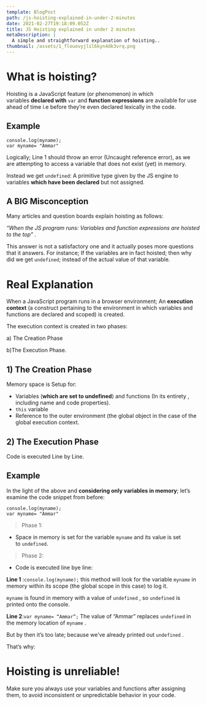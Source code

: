 ```yaml
---
template: BlogPost
path: /js-hoisting-explained-in-under-2-minutes
date: 2021-02-27T19:18:09.052Z
title: JS Hoisting explained in under 2 minutes
metaDescription: |
  A simple and straightforward explanation of hoisting..
thumbnail: /assets/1_flouovyjlil6kyn4dk3vrq.png
---
```

<!--StartFragment-->

# What is hoisting?

Hoisting is a JavaScript feature (or phenomenon) in which variables **declared with** `var` and **function expressions** are available for use ahead of time i.e before they’re even declared lexically in the code.

## Example

```
console.log(myname);
var myname= "Ammar"
```



Logically; Line 1 should throw an error (Uncaught reference error), as we are attempting to access a variable that does not exist (yet) in memory.

Instead we get `undefined`: A primitive type given by the JS engine to variables **which have been declared** but not assigned.

## A BIG Misconception

Many articles and question boards explain hoisting as follows:

*“When the JS program runs: Variables and function expressions are hoisted to the top” .*

This answer is not a satisfactory one and it actually poses more questions that it answers. For instance; If the variables are in fact hoisted; then why did we get `undefined`; instead of the actual value of that variable.

# Real Explanation

When a JavaScript program runs in a browser environment; An **execution context** (a construct pertaining to the environment in which variables and functions are declared and scoped) is created.

The execution context is created in two phases:

a) The Creation Phase

b)The Execution Phase.

## **1) The Creation Phase**

Memory space is Setup for:

* Variables (**which are set to undefined**) and functions (In its entirety , including name and code properties).
* `this` variable
* Reference to the outer environment (the global object in the case of the global execution context.

## 2) The Execution Phase

Code is executed Line by Line.

## Example

In the light of the above and **considering only variables in memory**; let’s examine the code snippet from before:

```
console.log(myname);
var myname= "Ammar"
```

> Phase 1:

* Space in memory is set for the variable `myname` and its value is set to `undefined`.

> Phase 2:

* Code is executed line bye line:

**Line 1** :`console.log(myname);` this method will look for the variable `myname` in memory within its scope (the global scope in this case) to log it.

`myname` is found in memory with a value of `undefined` , so `undefined` is printed onto the console.

**Line 2**:`var myname= “Ammar”;` The value of “Ammar” replaces `undefined` in the memory location of `myname` .

But by then it’s too late; because we’ve already printed out `undefined` .

That’s why:

# Hoisting is unreliable!

Make sure you always use your variables and functions after assigning them, to avoid inconsistent or unpredictable behavior in your code.

<!--EndFragment-->